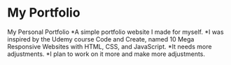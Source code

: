 # My Portfolio
 My Personal Portfolio
*A simple portfolio website I made for myself. 
*I was inspired by the Udemy course Code and Create, named 10 Mega Responsive Websites with HTML, CSS, and JavaScript.
*It needs more adjustments.
*I plan to work on it more and make more adjustments.
